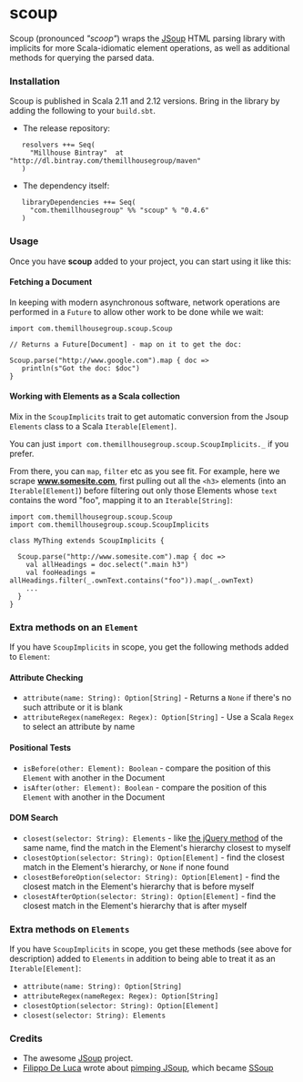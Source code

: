 scoup
============================

Scoup (pronounced _"scoop"_) wraps the [JSoup](http://jsoup.org/) HTML parsing library with implicits for more Scala-idiomatic element operations, as well as additional methods for querying the parsed data.

### Installation

Scoup is published in Scala 2.11 and 2.12 versions. Bring in the library by adding the following to your ```build.sbt```. 

  - The release repository: 

```
   resolvers ++= Seq(
     "Millhouse Bintray"  at "http://dl.bintray.com/themillhousegroup/maven"
   )
```
  - The dependency itself: 

```
   libraryDependencies ++= Seq(
     "com.themillhousegroup" %% "scoup" % "0.4.6"
   )

```

### Usage

Once you have __scoup__ added to your project, you can start using it like this:

#### Fetching a Document
In keeping with modern asynchronous software, network operations are performed in a `Future` to allow other work to be done while we wait:

```
import com.themillhousegroup.scoup.Scoup

// Returns a Future[Document] - map on it to get the doc:

Scoup.parse("http://www.google.com").map { doc =>
   println(s"Got the doc: $doc")  
}
```

#### Working with Elements as a Scala collection
Mix in the `ScoupImplicits` trait to get automatic conversion from the Jsoup `Elements` class to a Scala `Iterable[Element]`. 

You can just `import com.themillhousegroup.scoup.ScoupImplicits._` if you prefer.

From there, you can `map`, `filter` etc as you see fit. For example, here we scrape __www.somesite.com__, first pulling out all the `<h3>` elements (into an `Iterable[Element]`) before filtering out only those Elements whose `text` contains the word "foo", mapping it to an `Iterable[String]`:

```
import com.themillhousegroup.scoup.Scoup
import com.themillhousegroup.scoup.ScoupImplicits

class MyThing extends ScoupImplicits {

  Scoup.parse("http://www.somesite.com").map { doc =>
    val allHeadings = doc.select(".main h3")
    val fooHeadings = allHeadings.filter(_.ownText.contains("foo")).map(_.ownText)
    ...
  }
}
```


### Extra methods on an `Element`
If you have `ScoupImplicits` in scope, you get the following methods added to `Element`:

#### Attribute Checking
  - `attribute(name: String): Option[String]` - Returns a `None` if there's no such attribute or it is blank
  - `attributeRegex(nameRegex: Regex): Option[String]` - Use a Scala `Regex` to select an attribute by name

#### Positional Tests
  - `isBefore(other: Element): Boolean` - compare the position of this `Element` with another in the Document 
  - `isAfter(other: Element): Boolean` - compare the position of this `Element` with another in the Document 

#### DOM Search
  - `closest(selector: String): Elements` - like [the jQuery method](https://api.jquery.com/closest/) of the same name, find the match in the Element's hierarchy closest to myself
  - `closestOption(selector: String): Option[Element]` - find the closest match in the Element's hierarchy, or `None` if none found
  - `closestBeforeOption(selector: String): Option[Element]` - find the closest match in the Element's hierarchy that is before myself
  - `closestAfterOption(selector: String): Option[Element]` - find the closest match in the Element's hierarchy that is after myself


### Extra methods on `Elements`
If you have `ScoupImplicits` in scope, you get these methods (see above for description) added to `Elements` in addition to being able to treat it as an `Iterable[Element]`:

  - `attribute(name: String): Option[String]` 
  - `attributeRegex(nameRegex: Regex): Option[String]`
  - `closestOption(selector: String): Option[Element]`
  - `closest(selector: String): Elements`

### Credits
- The awesome [JSoup](http://jsoup.org/) project.
- [Filippo De Luca](https://plus.google.com/+FilippoDeLuca) wrote about [pimping JSoup](http://filippodeluca.com/programming/2012/11/02/Pimping-Jsoup/#.VORgwVOUc8Y), which became [SSoup](https://github.com/filosganga/ssoup) 
